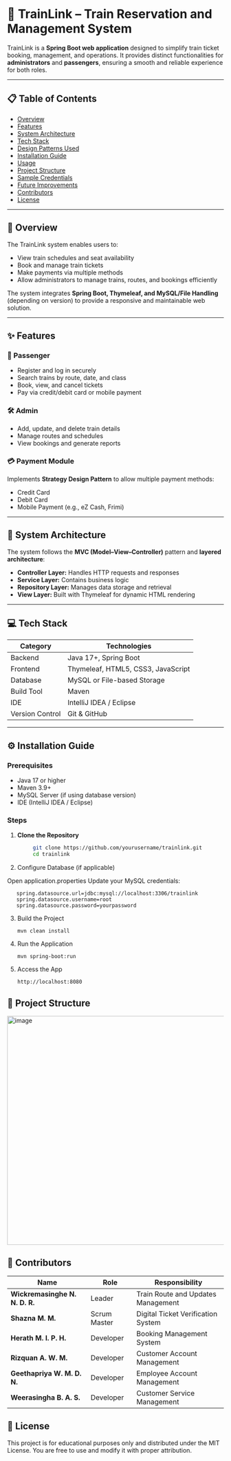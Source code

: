 # 🚆 TrainLink – Train Reservation and Management System

TrainLink is a **Spring Boot web application** designed to simplify train ticket booking, management, and operations. It provides distinct functionalities for **administrators** and **passengers**, ensuring a smooth and reliable experience for both roles.

---

## 📋 Table of Contents
- [Overview](#overview)
- [Features](#features)
- [System Architecture](#system-architecture)
- [Tech Stack](#tech-stack)
- [Design Patterns Used](#design-patterns-used)
- [Installation Guide](#installation-guide)
- [Usage](#usage)
- [Project Structure](#project-structure)
- [Sample Credentials](#sample-credentials)
- [Future Improvements](#future-improvements)
- [Contributors](#contributors)
- [License](#license)

---

## 🧭 Overview
The TrainLink system enables users to:
- View train schedules and seat availability  
- Book and manage train tickets  
- Make payments via multiple methods  
- Allow administrators to manage trains, routes, and bookings efficiently  

The system integrates **Spring Boot, Thymeleaf, and MySQL/File Handling** (depending on version) to provide a responsive and maintainable web solution.

---

## ✨ Features

### 👤 Passenger
- Register and log in securely  
- Search trains by route, date, and class  
- Book, view, and cancel tickets  
- Pay via credit/debit card or mobile payment  

### 🛠️ Admin
- Add, update, and delete train details  
- Manage routes and schedules  
- View bookings and generate reports  

### 💳 Payment Module
Implements **Strategy Design Pattern** to allow multiple payment methods:
- Credit Card  
- Debit Card  
- Mobile Payment (e.g., eZ Cash, Frimi)  

---

## 🧱 System Architecture
The system follows the **MVC (Model–View–Controller)** pattern and **layered architecture**:
- **Controller Layer:** Handles HTTP requests and responses  
- **Service Layer:** Contains business logic  
- **Repository Layer:** Manages data storage and retrieval  
- **View Layer:** Built with Thymeleaf for dynamic HTML rendering  

---

## 💻 Tech Stack

| Category | Technologies |
|-----------|--------------|
| Backend | Java 17+, Spring Boot |
| Frontend | Thymeleaf, HTML5, CSS3, JavaScript |
| Database | MySQL or File-based Storage |
| Build Tool | Maven |
| IDE | IntelliJ IDEA / Eclipse |
| Version Control | Git & GitHub |

---

## ⚙️ Installation Guide

### Prerequisites
- Java 17 or higher  
- Maven 3.9+  
- MySQL Server (if using database version)  
- IDE (IntelliJ IDEA / Eclipse)  

### Steps
1. **Clone the Repository**
   ```bash
        git clone https://github.com/yourusername/trainlink.git
        cd trainlink
2. Configure Database (if applicable)

Open application.properties
Update your MySQL credentials:
     
       spring.datasource.url=jdbc:mysql://localhost:3306/trainlink
       spring.datasource.username=root
       spring.datasource.password=yourpassword

3. Build the Project

       mvn clean install


4. Run the Application

       mvn spring-boot:run


5. Access the App

       http://localhost:8080

## 🧩 Project Structure

<img width="661" height="531" alt="image" src="https://github.com/user-attachments/assets/f9c485ad-06f1-4e9f-b058-74004a022699" />





## 👥 Contributors
| Name                           | Role          | Responsibility                     |
|--------------------------------|---------------|------------------------------------|
| **Wickremasinghe N. N. D. R.** | Leader        | Train Route and Updates Management |
| **Shazna M. M.**               | Scrum Master  | Digital Ticket Verification System |
| **Herath M. I. P. H.**         | Developer     | Booking Management System          |
| **Rizquan A. W. M.**           | Developer     | Customer Account Management        |
| **Geethapriya W. M. D. N.**    | Developer     | Employee Account Management        |
| **Weerasingha B. A. S.**       | Developer     | Customer Service Management        |


## 📄 License

This project is for educational purposes only and distributed under the MIT License.
You are free to use and modify it with proper attribution.
